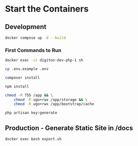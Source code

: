 # Start the Containers

## Development

```sh
docker compose up -d --build
```

### First Commands to Run

```sh
docker exec -it digiton-dev-php-1 sh

cp .env.example .env

composer install

npm install

chmod -R 755 /app && \
	chmod -R ugo+rwx /app/storage && \
	chmod -R ugo+rwx /app/bootstrap/cache

php artisan key:generate
```

## Production - Generate Static Site in /docs

```sh
docker exec bash export.sh
```